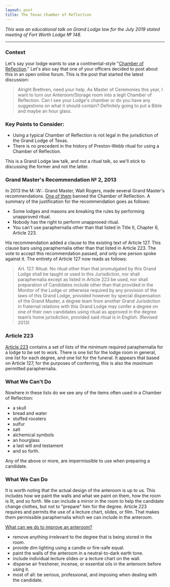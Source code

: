 ```yaml
---
layout: post
title: The Texan Chamber of Reflection
---
```


[gm recommendation]: /images/2019-07-08-gm-recommendation.png
[article 223]: /images/2019-07-08-article-223.png

*This was an educational talk on Grand Lodge law for the July 2019 stated meeting of Fort Worth Lodge № 148.*

* * *

### Context

Let's say your lodge wants to use a continental-style "[Chamber of Reflection](https://en.wikipedia.org/wiki/Chamber_of_Reflection)." Let's also say that one of your officers decided to post about this in an open online forum. This is the post that started the latest discussion:

> Alright Brethren, need your help. As Master of Ceremonies this year, I want to turn our Anteroom/Storage room into a legit Chamber of Reflection. Can I see your Lodge's chamber or do you have any suggestions on what it should contain? Definitely going to put a Bible and maybe an hour glass.

### Key Points to Consider:

* Using a typical Chamber of Reflection is not legal in the jurisdiction of the Grand Lodge of Texas.
* There is no precedent in the history of Preston-Webb ritual for using a Chamber of Reflection.

This is a Grand Lodge law talk, and not a ritual talk, so we'll stick to discussing the former and not the latter.

### Grand Master's Recommendation № 2, 2013

In 2013 the M∴W∴ Grand Master, Walt Rogers, made several Grand Master's recommendations. [One of them](/images/2019-07-08-gm-recommendation.png) banned the Chamber of Reflection. A summary of the justification for the recommendation goes as follows:

* Some lodges and masons are breaking the rules by performing unapproved ritual.
* Nobody has the right to perform unapproved ritual.
* You can't use paraphernalia other than that listed in Title II, Chapter 6, Article 223.

His recommendation added a clause to the existing text of Article 127. This clause bars using paraphernalia other than that listed in Article 223. The vote to accept this recommendation passed, and only one person spoke against it. The entirety of Article 127 now reads as follows:

> Art. 127. Ritual. No ritual other than that promulgated by this Grand Lodge shall be taught or used in this Jurisdiction, nor shall paraphernalia except as listed in Article 223 be used, nor shall preparation of Candidates include other than that provided in the Monitor of the Lodge or otherwise required by any provision of the laws of this Grand Lodge, provided however by special dispensation of the Grand Master, a degree team from another Grand Jurisdiction in fraternal relations with this Grand Lodge may confer a degree on one of their own candidates using ritual as approved in the degree team’s home jurisdiction, provided said ritual is in English. (Revised 2013)

### Article 223

[Article 223](/images/2019-07-08-article-223.png) contains a set of lists of the minimum required paraphernalia for a lodge to be set to work. There is one list for the lodge room in general, one list for each degree, and one list for the funeral. It appears that based on Article 127, for the purposes of conferring, this is also the *maximum* permitted paraphernalia.

### What We Can't Do

Nowhere in these lists do we see any of the items often used in a Chamber of Reflection:

* a skull
* bread and water
* stuffed roosters
* sulfur
* salt
* alchemical symbols
* an hourglass
* a last will and testament
* and so forth.

Any of the above or more, are impermissible to use when preparing a candidate.

### What We Can Do

It is worth noting that the actual design of the anteroom is up to us. This includes how we paint the walls and what we paint on them, how the room is lit, and so forth. We can include a mirror in the room to help the candidate change clothes, but not to "prepare" him for the degree. Article 223 requires and permits the use of a lecture chart, slides, or film. That makes them permissible paraphernalia which we can include in the anteroom.

[What can we do to improve an anteroom?](https://www.texanmason.com/2016/10/05/the-prep-room-by-jason-mitchell.html)

* remove anything irrelevant to the degree that is being stored in the room.
* provide dim lighting using a candle or fire-safe equal. 
* paint the walls of the anteroom in a neutral-to-dark earth tone.
* include individual lecture slides or a lecture chart on the wall.
* disperse air freshener, incense, or essential oils in the anteroom before using it.
* most of all: be serious, professional, and imposing when dealing with the candidate.